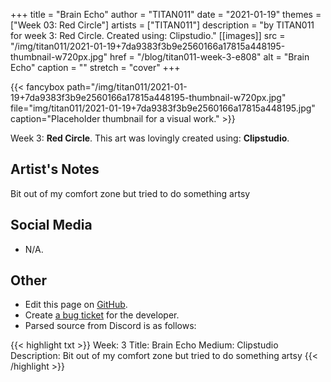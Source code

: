 +++
title =       "Brain Echo"
author =      "TITAN011"
date =        "2021-01-19"
themes =      ["Week 03: Red Circle"]
artists =     ["TITAN011"]
description = "by TITAN011 for week 3: Red Circle. Created using: Clipstudio."
[[images]]
      src = "/img/titan011/2021-01-19+7da9383f3b9e2560166a17815a448195-thumbnail-w720px.jpg"
      href = "/blog/titan011-week-3-e808"
      alt = "Brain Echo"
      caption = ""
      stretch = "cover"
+++


{{< fancybox path="/img/titan011/2021-01-19+7da9383f3b9e2560166a17815a448195-thumbnail-w720px.jpg" file="img/titan011/2021-01-19+7da9383f3b9e2560166a17815a448195.jpg" caption="Placeholder thumbnail for a visual work." >}}


Week 3: **Red Circle**. This art was lovingly created using: **Clipstudio**.

## Artist's Notes

Bit out of my comfort zone but tried to do something artsy

## Social Media

- N/A.

## Other

- Edit this page on [GitHub](https://github.com/teaminkling/web-refresh/edit/main/content/blog/titan011-week-3-e808.md).
- Create [a bug ticket](https://github.com/teaminkling/web-refresh/issues/new?assignees=&labels=bug&template=problem-report.md&title=) for the developer.
- Parsed source from Discord is as follows:

{{< highlight txt >}}
Week: 3
Title:  Brain Echo
Medium: Clipstudio
Description: Bit out of my comfort zone but tried to do something artsy
{{< /highlight >}}